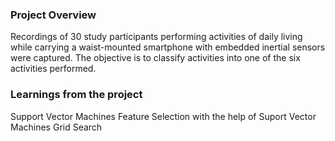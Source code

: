 ### Project Overview

 Recordings of 30 study participants performing activities of daily living  while carrying a waist-mounted smartphone with embedded inertial sensors were captured. The objective is to classify activities into one of the six activities performed.


### Learnings from the project

 Support Vector Machines
Feature Selection with the help of Suport Vector Machines
Grid Search



